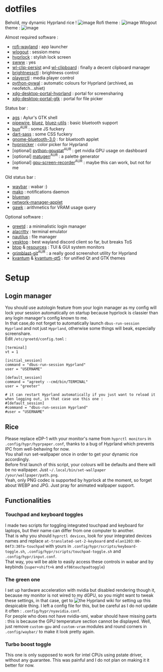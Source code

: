 # dotfiles
Behold, my dynamic Hyprland rice !
![image](https://github.com/NyanMaths/dotfiles/assets/64662422/bafb69f7-c0c9-4d9c-8265-24887a87c67f)
Rofi theme :
![image](https://github.com/NyanMaths/dotfiles/assets/64662422/5194d642-b51a-47a6-8d6f-b13a3b7c1344)
Wlogout theme :
![image](https://github.com/NyanMaths/dotfiles/assets/64662422/aaa2aa21-5b5d-4d18-aa34-f16af59273e4)


Almost required software :
  - [rofi-wayland](https://github.com/lbonn/rofi) : app launcher
  - [wlogout](https://github.com/ArtsyMacaw/wlogout) : session menu
  - [hyprlock](https://github.com/hyprwm/hyprlock) : stylish lock screen
  - [swww](https://github.com/LGFae/swww) : yes
  - [wl-clip-persist](https://github.com/Linus789/wl-clip-persist) and [wl-clipboard](https://github.com/bugaevc/wl-clipboard) : finally a decent clipboard manager
  - [brightnessctl](https://github.com/Hummer12007/brightnessctl) : brightness control
  - [playerctl](https://github.com/altdesktop/playerctl) : media player control
  - [python-pywal](https://github.com/dylanaraps/pywal) : automatic colours for Hyprland (archived, as neofetch...shiet)
  - [xdg-desktop-portal-hyprland](https://github.com/hyprwm/xdg-desktop-portal-hyprland) : portal for screensharing
  - [xdg-desktop-portal-gtk](https://github.com/flatpak/xdg-desktop-portal-gtk) : portal for file picker

Status bar :
  - [ags](https://github.com/Aylur/ags) : Aylur's GTK shell
  - [pipewire](https://gitlab.freedesktop.org/pipewire/pipewire), [bluez](https://github.com/bluez/bluez), [bluez-utils](https://github.com/bluez/bluez) : basic bluetooth support
  - [bun](https://github.com/oven-sh/bun)<sup>AUR</sup> : some JS fuckery
  - [dart-sass](https://github.com/sass/sass) : some CSS fuckery
  - [gnome-bluetooth-3.0](https://gitlab.gnome.org/GNOME/gnome-bluetooth) : for bluetooth applet
  - [hyprpicker](https://github.com/hyprwm/hyprpicker) : color picker for Hyprland
  - [optional] [python-gpustat](https://github.com/wookayin/gpustat)<sup>AUR</sup> : get nvidia GPU usage on dashboard
  - [optional] [matugen](https://github.com/InioX/matugen)<sup>AUR</sup> : a palette generator
  - [optional] [gpu-screen-recorder](https://git.dec05eba.com/gpu-screen-recorder)<sup>AUR</sup> : maybe this can work, but not for me

Old status bar :
  - [waybar](https://github.com/Alexays/Waybar) : wabar :)
  - [mako](https://github.com/emersion/mako) : notifications daemon
  - [blueman](https://github.com/blueman-project/blueman)
  - [network-manager-applet](https://gitlab.gnome.org/GNOME/network-manager-applet)
  - [gawk](https://git.savannah.gnu.org/cgit/gawk.git) : arithmetics for VRAM usage query

Optional software :
  - [greetd](https://github.com/kennylevinsen/greetd) : a minimalistic login manager
  - [alacritty](https://github.com/alacritty/alacritty) : terminal emulator
  - [nautilus](https://gitlab.gnome.org/GNOME/nautilus) : file manager
  - [vesktop](https://github.com/Vencord/Vesktop) : best wayland discord client so far, but breaks ToS
  - [btop](https://github.com/aristocratos/btop) & [resources](https://github.com/nokyan/resources) : TUI & GUI system monitors
  - [grimblast-git](https://github.com/hyprwm/contrib)<sup>AUR</sup> : a really good screenshot utility for Hyprland
  - [kvantum](https://github.com/tsujan/Kvantum) & [kvantum-qt5](https://github.com/tsujan/Kvantum) : for unified Qt and GTK themes


<h1>Setup</h1>

<h2>Login manager</h2>

You should use autologin feature from your login manager as my config will lock your session automatically on startup because hyprlock is classier than any login manager's config known to me.
<br />In that case,do not forget to automatically launch ```dbus-run-session Hyprland``` and not just ```Hyprland```, otherwise some things will beak, especially screenshare.
<br />Edit ```/etc/greetd/config.toml``` :
```
[terminal]
vt = 1

[initial_session]
command = "dbus-run-session Hyprland"
user = "USERNAME"

[default_session]
command = "agreety --cmd/bin/TERMINAL"
user = "greeter"

# it can restart Hyprland automatically if you just want to reload it when logging out, in that case use this one :
#[default_session]
#command = "dbus-run-session Hyprland"
#user = "USERNAME"
```
<h2>Rice</h2>

Please replace eDP-1 with your monitor's name from ```hyprctl monitors``` in ```.config/hypr/hyprpaper.conf```, thanks to a bug of Hyprland which prevents IPC from well-behaving for now.
<br />You shall run set-wallpaper once in order to get your dynamic rice accordingly.
<br />Before first launch of this script, your colours will be defaults and there will be no wallpaper. Just ```~/.local/bin/set-wallpaper /your/wallpaper/path.png```.
<br />Yeah, only PNG codec is supported by hyprlock at the moment, so forget about WEBP and JPG. Just pray for animated wallpaper support.

<h2>Functionalities</h2>

<h3>Touchpad and keyboard toggles</h3>

I made two scripts for toggling integrated touchpad and keyboard for laptops, but their name can differ from one computer to another.
<br />That is why you should ```hyprctl devices```, look for your integrated devices names and replace ```at-translated-set-2-keyboard``` and ```elan1203:00-04f3:307a-touchpad``` with yours in ```.config/hypr/scripts/keyboard-toggle.sh```, ```.config/hypr/scripts/touchpad-toggle.sh``` and ```.config/hypr/input.conf```.
<br />That way, you will be able to easily access these controls in wabar and by keybinds (```super+shift+k``` and ```xf86touchpadtoggle```)

<h3>The green one</h3>

I set up hardware acceleration with nvidia but disabled rendering though it, because my monitor is not wired to my dGPU, so you might want to tweak these settings, in that case, get to ![the Hyprland wiki](https://wiki.hyprland.org/Nvidia) for setting up this despicable thing. I left a config file for this, but be careful as I do not update it often : ```.config/hypr/nyavidia.conf```.
<br />For people who does not have nvidia-smi, wabar should have missing parts : this is because the GPU temperature section cannot be displayed. Well, just remove ```custom-gpu``` and ```custom-vram``` modules and round corners in ```.config/waybar/``` to make it look pretty again.

<h3>Turbo boost toggle</h3>

This one is only supposed to work for intel CPUs using pstate driver, without any guarantee. This was painful and I do not plan on making it it better for now.
